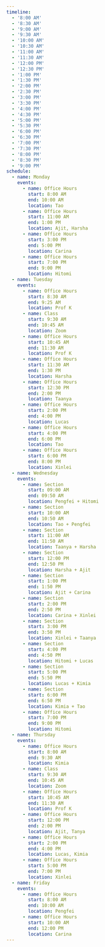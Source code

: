 ```yaml
---
timeline:
  - '8:00 AM'
  - '8:30 AM'
  - '9:00 AM'
  - '9:30 AM'
  - '10:00 AM'
  - '10:30 AM'
  - '11:00 AM'
  - '11:30 AM'
  - '12:00 PM'
  - '12:30 PM'
  - '1:00 PM'
  - '1:30 PM'
  - '2:00 PM'
  - '2:30 PM'
  - '3:00 PM'
  - '3:30 PM'
  - '4:00 PM'
  - '4:30 PM'
  - '5:00 PM'
  - '5:30 PM'
  - '6:00 PM'
  - '6:30 PM'
  - '7:00 PM'
  - '7:30 PM'
  - '8:00 PM'
  - '8:30 PM'
  - '9:00 PM'
schedule:
  - name: Monday
    events:
      - name: Office Hours
        start: 8:00 AM
        end: 10:00 AM
        location: Tao
      - name: Office Hours
        start: 11:00 AM
        end: 1:00 PM
        location: Ajit, Harsha
      - name: Office Hours
        start: 3:00 PM
        end: 5:00 PM
        location: Carina
      - name: Office Hours
        start: 7:00 PM
        end: 9:00 PM
        location: Hitomi
  - name: Tuesday
    events:
      - name: Office Hours
        start: 8:30 AM
        end: 9:25 AM
        location: Prof K
      - name: Class
        start: 9:30 AM
        end: 10:45 AM
        location: Zoom
      - name: Office Hours
        start: 10:45 AM
        end: 11:30 AM
        location: Prof K
      - name: Office Hours
        start: 11:30 AM
        end: 1:30 PM
        location: Harsha
      - name: Office Hours
        start: 12:30 PM
        end: 2:00 PM
        location: Taanya
      - name: Office Hours
        start: 2:00 PM
        end: 4:00 PM
        location: Lucas
      - name: Office Hours
        start: 4:00 PM
        end: 6:00 PM
        location: Tao
      - name: Office Hours
        start: 6:00 PM
        end: 8:00 PM
        location: Xinlei
  - name: Wednesday
    events:
      - name: Section
        start: 09:00 AM
        end: 09:50 AM
        location: Pengfei + Hitomi
      - name: Section
        start: 10:00 AM
        end: 10:50 AM
        location: Tao + Pengfei
      - name: Section
        start: 11:00 AM
        end: 11:50 AM
        location: Taanya + Harsha
      - name: Section
        start: 12:00 PM
        end: 12:50 PM
        location: Harsha + Ajit
      - name: Section
        start: 1:00 PM
        end: 1:50 PM
        location: Ajit + Carina
      - name: Section
        start: 2:00 PM
        end: 2:50 PM
        location: Carina + Xinlei
      - name: Section
        start: 3:00 PM
        end: 3:50 PM
        location: Xinlei + Taanya
      - name: Section
        start: 4:00 PM
        end: 4:50 PM
        location: Hitomi + Lucas
      - name: Section
        start: 5:00 PM
        end: 5:50 PM
        location: Lucas + Kimia
      - name: Section
        start: 6:00 PM
        end: 6:50 PM
        location: Kimia + Tao
      - name: Office Hours
        start: 7:00 PM
        end: 9:00 PM
        location: Hitomi
  - name: Thursday
    events:
      - name: Office Hours
        start: 8:00 AM
        end: 9:30 AM
        location: Kimia
      - name: Class
        start: 9:30 AM
        end: 10:45 AM
        location: Zoom
      - name: Office Hours
        start: 10:45 AM
        end: 11:30 AM
        location: Prof K
      - name: Office Hours
        start: 12:00 PM
        end: 2:00 PM
        location: Ajit, Tanya
      - name: Office Hours
        start: 2:00 PM
        end: 4:00 PM
        location: Lucas, Kimia
      - name: Office Hours
        start: 5:00 PM
        end: 7:00 PM
        location: Xinlei
  - name: Friday
    events:
      - name: Office Hours
        start: 8:00 AM
        end: 10:00 AM
        location: Pengfei
      - name: Office Hours
        start: 10:00 AM
        end: 12:00 PM
        location: Carina
---
```

